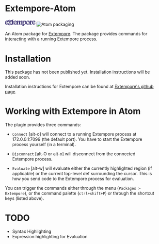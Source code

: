 # Extempore-Atom

<img src="assets/xtm.png" width="100px"> <img src="https://f.cloud.github.com/assets/69169/2290250/c35d867a-a017-11e3-86be-cd7c5bf3ff9b.gif" alt="Atom packaging" width="60px">

An Atom package for
[Extempore](https://github.com/digego/extempore).  The package provides commands for interacting with a running Extempore process.

# Installation
This package has not been published yet. Installation instructions will be added soon.

Installation instructions for Extempore can be found at
[Extempore's github page](https://github.com/digego/extempore).

# Working with Extempore in Atom

The plugin provides three commands:

- `Connect` [alt-o] will connect to a running Extempore process at 172.0.0.1:7099 (the default port). You have to start the Extempore process yourself (in a terminal).

- `Disconnect` [alt-O or alt-x] will disconnect from the connected Extempore process.

- `Evaluate` [alt-w] will evaluate either the
  currently highlighted region (if applicable) or the current
  top-level def surrounding the cursor. This is how you send code to
  the Extempore process for evaluation.

You can trigger the commands either through the menu (`Packages >
Extempore`), or the command palette (`ctrl+shift+P`) or through the
shortcut keys (listed above).

# TODO

* Syntax Highlighting
* Expression highlighting for Evaluation
